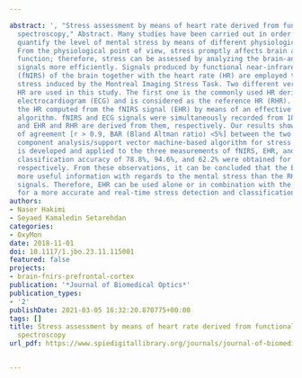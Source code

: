 ---
abstract: ', "Stress assessment by means of heart rate derived from functional near-infrared
  spectroscopy," Abstract. Many studies have been carried out in order to detect and
  quantify the level of mental stress by means of different physiological signals.
  From the physiological point of view, stress promptly affects brain and cardiac
  function; therefore, stress can be assessed by analyzing the brain-and heart-related
  signals more efficiently. Signals produced by functional near-infrared spectroscopy
  (fNIRS) of the brain together with the heart rate (HR) are employed to assess the
  stress induced by the Montreal Imaging Stress Task. Two different versions of the
  HR are used in this study. The first one is the commonly used HR derived from the
  electrocardiogram (ECG) and is considered as the reference HR (RHR). The other is
  the HR computed from the fNIRS signal (EHR) by means of an effective combinational
  algorithm. fNIRS and ECG signals were simultaneously recorded from 10 volunteers,
  and EHR and RHR are derived from them, respectively. Our results showed a high degree
  of agreement [r > 0.9, BAR (Bland Altman ratio) <5%] between the two HR. A principal
  component analysis/support vector machine-based algorithm for stress classification
  is developed and applied to the three measurements of fNIRS, EHR, and RHR and a
  classification accuracy of 78.8%, 94.6%, and 62.2% were obtained for the three measurements,
  respectively. From these observations, it can be concluded that the EHR carries
  more useful information with regards to the mental stress than the RHR and fNIRS
  signals. Therefore, EHR can be used alone or in combination with the fNIRS signal
  for a more accurate and real-time stress detection and classification.'
authors:
- Naser Hakimi
- Seyaed Kamaledin Setarehdan
categories:
- OxyMon
date: 2018-11-01
doi: 10.1117/1.jbo.23.11.115001
featured: false
projects:
- brain-fnirs-prefrontal-cortex
publication: '*Journal of Biomedical Optics*'
publication_types:
- '2'
publishDate: 2021-03-05 16:32:20.870775+00:00
tags: []
title: Stress assessment by means of heart rate derived from functional near-infrared
  spectroscopy
url_pdf: https://www.spiedigitallibrary.org/journals/journal-of-biomedical-optics/volume-23/issue-11/115001/Stress-assessment-by-means-of-heart-rate-derived-from-functional/10.1117/1.JBO.23.11.115001.full

---
